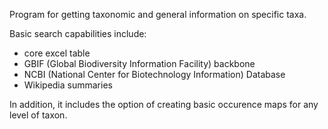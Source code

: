 Program for getting taxonomic and general information on specific taxa.

Basic search capabilities include:
- core excel table
- GBIF (Global Biodiversity Information Facility) backbone
- NCBI (National Center for Biotechnology Information) Database
- Wikipedia summaries

In addition, it includes the option of creating basic occurence maps for any level of taxon.
